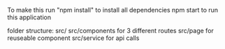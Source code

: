 To make this run
"npm install" to install all dependencies
npm start to run this application

folder structure:
src/
src/components for 3 different routes
src/page for reuseable component
src/service for api calls

